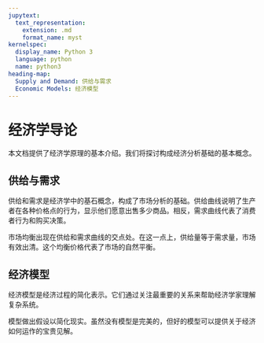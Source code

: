 ```yaml
---
jupytext:
  text_representation:
    extension: .md
    format_name: myst
kernelspec:
  display_name: Python 3
  language: python
  name: python3
heading-map:
  Supply and Demand: 供给与需求
  Economic Models: 经济模型
---
```


# 经济学导论

本文档提供了经济学原理的基本介绍。我们将探讨构成经济分析基础的基本概念。

## 供给与需求

供给和需求是经济学中的基石概念，构成了市场分析的基础。供给曲线说明了生产者在各种价格点的行为，显示他们愿意出售多少商品。相反，需求曲线代表了消费者行为和购买决策。

市场均衡出现在供给和需求曲线的交点处。在这一点上，供给量等于需求量，市场有效出清。这个均衡价格代表了市场的自然平衡。

## 经济模型

经济模型是经济过程的简化表示。它们通过关注最重要的关系来帮助经济学家理解复杂系统。

模型做出假设以简化现实。虽然没有模型是完美的，但好的模型可以提供关于经济如何运作的宝贵见解。

